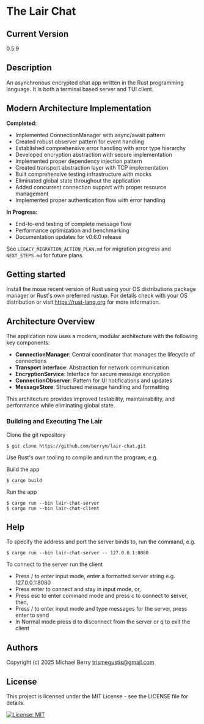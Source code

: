# The Lair Chat

## Current Version
0.5.9

## Description

An asynchronous encrypted chat app written in the Rust programming language.
It is both a terminal based server and TUI client.

## Modern Architecture Implementation

**Completed:**
- Implemented ConnectionManager with async/await pattern
- Created robust observer pattern for event handling
- Established comprehensive error handling with error type hierarchy
- Developed encryption abstraction with secure implementation
- Implemented proper dependency injection pattern
- Created transport abstraction layer with TCP implementation
- Built comprehensive testing infrastructure with mocks
- Eliminated global state throughout the application
- Added concurrent connection support with proper resource management
- Implemented proper authentication flow with error handling

**In Progress:**
- End-to-end testing of complete message flow
- Performance optimization and benchmarking
- Documentation updates for v0.6.0 release

See `LEGACY_MIGRATION_ACTION_PLAN.md` for migration progress and `NEXT_STEPS.md` for future plans.

## Getting started

Install the mose recent version of Rust using your OS distributions package manager or Rust's own preferred rustup.  For details check with your OS distribution or visit https://rust-lang.org for more information.

## Architecture Overview

The application now uses a modern, modular architecture with the following key components:

- **ConnectionManager**: Central coordinator that manages the lifecycle of connections
- **Transport Interface**: Abstraction for network communication
- **EncryptionService**: Interface for secure message encryption
- **ConnectionObserver**: Pattern for UI notifications and updates
- **MessageStore**: Structured message handling and formatting

This architecture provides improved testability, maintainability, and performance while eliminating global state.

### Building and Executing The Lair

Clone the git repository

    $ git clone https://github.com/berrym/lair-chat.git

Use Rust's own tooling to compile and run the program, e.g.

Build the app

    $ cargo build

Run the app

    $ cargo run --bin lair-chat-server
    $ cargo run --bin lair-chat-client

## Help

To specify the address and port the server binds to, run the command, e.g.

    $ cargo run --bin lair-chat-server -- 127.0.0.1:8080

To connect to the server run the client
-   Press / to enter input mode, enter a formatted server string e.g. 127.0.0.1:8080
-   Press enter to connect and stay in input mode, or,
-   Press esc to enter command mode and press c to connect to server, then,
-   Press / to enter input mode and type messages for the server, press enter to send
-   In Normal mode press d to disconnect from the server or q to exit the client

## Authors

Copyright (c) 2025 Michael Berry <trismegustis@gmail.com>

## License

This project is licensed under the MIT License - see the LICENSE file for details.

[![License: MIT](https://img.shields.io/badge/License-MIT-yellow.svg)](https://opensource.org/licenses/MIT)
